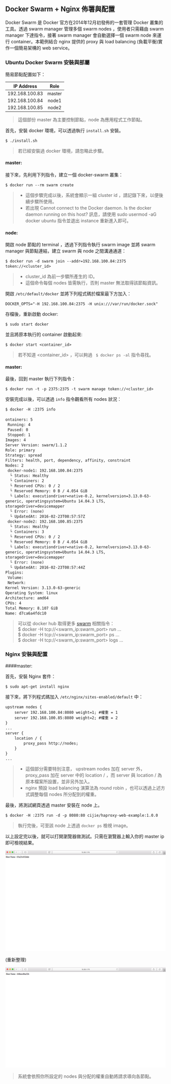 ## Docker Swarm + Nginx 佈署與配置

Docker Swarm 是 Docker 官方在2014年12月初發佈的一套管理 Docker 叢集的工具。透過 swarm manager 管理多個 swarm nodes ，使用者只需藉由 swarm manager 下達指令，接著 swarm manager 會自動選擇一個 swarm node 來運行 container。本範例結合 nginx 提供的 proxy 與 load balancing (負載平衡)實作一個簡易架構的 web service。


### Ubuntu Docker Swarm 安裝與部屬

簡易節點配置如下：

| IP Address    | Role   |
|:-------------:|:------:|
| 192.168.100.83| master |
| 192.168.100.84| node1  |
| 192.168.100.85| node2  |

> 這個部份 master 為主要控制節點，node 為應用程式工作節點。


首先，安裝 docker 環境，可以透過執行 `install.sh` 安裝。

```
$ ./install.sh
```
> 若已經安裝過 docker 環境，請忽略此步驟。

#### master:

接下來，先利用下列指令，建立一個 docker-swarm 叢集：

```
$ docker run --rm swarm create
```

> * 這個步驟完成以後，系統會顯示一組 cluster id ，請記錄下來，以便後續步驟所使用。
> * 若出現 Cannot connect to the Docker daemon. Is the docker daemon running on this host? 訊息，請使用 sudo usermod -aG docker ubuntu 指令並退出 instance 重新進入即可。

#### node:

開啟 node 節點的 terminal ，透過下列指令執行 swarm image 並將 swarm manager 與節點連結，建立 swarm 與 node 之間溝通通道：

```
$ docker run -d swarm join --addr=192.168.100.84:2375 token://<cluster_id>
```

> + cluster_id 為前一步驟所產生的 ID。
> + 這個命令每個 nodes 皆需執行，否則 master 無法取得該節點資訊。

開啟 `/etc/default/docker` 並將下列程式碼於檔案最下方加入：

```
DOCKER_OPTS="-H 192.168.100.84:2375 -H unix:///var/run/docker.sock"
```

存檔後，重新啟動 docker:

```
$ sudo start docker
```

並且將原本執行的 container 啟動起來:

```
$ docker start <container_id>
```
> 若不知道 <container_id> ，可以夠過 ` $ docker ps -al` 指令尋找。

#### master:

最後，回到 master 執行下列指令：

```
$ docker run -t -p 2375:2375 -t swarm manage token://<cluster_id>
```

安裝完成以後，可以透過 `info` 指令觀看所有 nodes 狀況：

```
$ docker -H :2375 info

ontainers: 5
 Running: 4
 Paused: 0
 Stopped: 1
Images: 4
Server Version: swarm/1.1.2
Role: primary
Strategy: spread
Filters: health, port, dependency, affinity, constraint
Nodes: 2
 docker-node1: 192.168.100.84:2375
  └ Status: Healthy
  └ Containers: 2
  └ Reserved CPUs: 0 / 2
  └ Reserved Memory: 0 B / 4.054 GiB
  └ Labels: executiondriver=native-0.2, kernelversion=3.13.0-63-generic, operatingsystem=Ubuntu 14.04.3 LTS, storagedriver=devicemapper
  └ Error: (none)
  └ UpdatedAt: 2016-02-23T08:57:57Z
 docker-node2: 192.168.100.85:2375
  └ Status: Healthy
  └ Containers: 3
  └ Reserved CPUs: 0 / 2
  └ Reserved Memory: 0 B / 4.054 GiB
  └ Labels: executiondriver=native-0.2, kernelversion=3.13.0-63-generic, operatingsystem=Ubuntu 14.04.3 LTS, storagedriver=devicemapper
  └ Error: (none)
  └ UpdatedAt: 2016-02-23T08:57:44Z
Plugins:
 Volume:
 Network:
Kernel Version: 3.13.0-63-generic
Operating System: linux
Architecture: amd64
CPUs: 4
Total Memory: 8.107 GiB
Name: d7ca6a4fdc10
```

> 可以從 docker hub 取得更多 [swarm](https://hub.docker.com/_/swarm/) 相關指令： <br />
> $ docker -H tcp://\<swarm_ip:swarm_port\> run ...<br />
> $ docker -H tcp://\<swarm_ip:swarm_port\> ps ...<br />
> $ docker -H tcp://\<swarm_ip:swarm_port\> logs ...<br />

### Nginx 安裝與配置

####master:

首先，安裝 Nginx 套件：

```
$ sudo apt-get install nginx
```

接下來，將下列程式碼加入 `/etc/nginx/sites-enabled/default` 中：

```
upstream nodes {
    server 192.168.100.84:8080 weight=1; #權重 = 1
    server 192.168.100.85:8080 weight=2; #權重 = 2
}
...
server {
	location / {
		proxy_pass http://nodes;	
	}
}
...
```

> + 這個部分需要特別注意， upstream nodes 加在 server 外，proxy_pass 加在 server 中的 location / ，而 server 與 location / 為原本檔案所設置，並非另外加入。 
> + nginx 預設 load balancing 演算法為 round robin ，也可以透過上述方式調整每個 nodes 所分配到的權重。

最後，將測試網頁透過 master 安裝在 node 上。

```
$ docker -H :2375 run -d -p 8080:80 cijie/haproxy-web-example:1.0.0
```

> 執行完後，可至該 node 上透過 `docker ps` 檢視 image。

以上設定完以後，就可以打開瀏覽器做測試。只需在瀏覽器上輸入你的 master ip 即可檢視結果。

![](./screenshots/first.png)

(重新整理)

![](./screenshots/second.png)

> 系統會依照你所設定的 nodes 與分配的權重自動將請求導向各節點。
